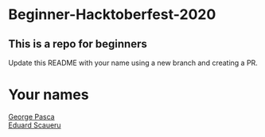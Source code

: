# Beginner-Hacktoberfest-2020
## This is a repo for beginners

Update this README with your name using a new branch and creating a PR.

# Your names

[George Pasca](https://github.com/Pasca00) <br/>
[Eduard Scaueru](https://github.com/eduardscaueru) <br/>
